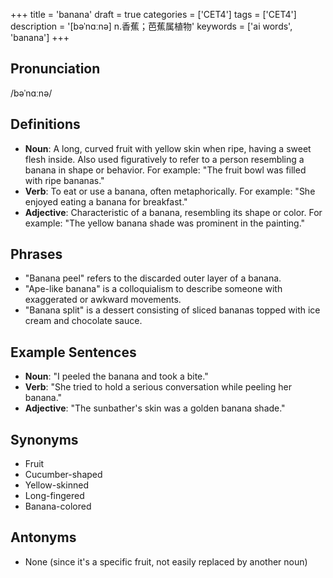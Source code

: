 +++
title = 'banana'
draft = true
categories = ['CET4']
tags = ['CET4']
description = '[bəˈnɑːnə] n.香蕉；芭蕉属植物'
keywords = ['ai words', 'banana']
+++

## Pronunciation
/bəˈnɑːnə/

## Definitions
- **Noun**: A long, curved fruit with yellow skin when ripe, having a sweet flesh inside. Also used figuratively to refer to a person resembling a banana in shape or behavior. For example: "The fruit bowl was filled with ripe bananas."
- **Verb**: To eat or use a banana, often metaphorically. For example: "She enjoyed eating a banana for breakfast."
- **Adjective**: Characteristic of a banana, resembling its shape or color. For example: "The yellow banana shade was prominent in the painting."

## Phrases
- "Banana peel" refers to the discarded outer layer of a banana.
- "Ape-like banana" is a colloquialism to describe someone with exaggerated or awkward movements.
- "Banana split" is a dessert consisting of sliced bananas topped with ice cream and chocolate sauce.

## Example Sentences
- **Noun**: "I peeled the banana and took a bite."
- **Verb**: "She tried to hold a serious conversation while peeling her banana."
- **Adjective**: "The sunbather's skin was a golden banana shade."

## Synonyms
- Fruit
- Cucumber-shaped
- Yellow-skinned
- Long-fingered
- Banana-colored

## Antonyms
- None (since it's a specific fruit, not easily replaced by another noun)
